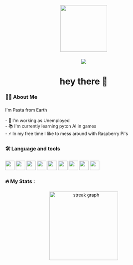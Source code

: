 <div align="center">
  <img height="150" src="https://media.giphy.com/media/M9gbBd9nbDrOTu1Mqx/giphy.gif"  />
</div>

###

<div align="center">
  <img src="https://visitor-badge.laobi.icu/badge?page_id=maurodesouza.maurodesouza&"  />
</div>

###

<h1 align="center">hey there 👋</h1>

###

<h3 align="left">👩‍💻  About Me</h3>

###

<p align="left">I'm Pasta from Earth <br><br>- 🔭 I’m working as Unemployed <br>- 📚 I'm currently learning pyton AI in games<br>- ⚡ In my free time I like to mess around with Raspberry Pi's</p>

###

<h3 align="left">🛠 Language and tools</h3>

###

<div align="left">

  <img src="https://cdn.jsdelivr.net/gh/devicons/devicon@latest/icons/git/git-original.svg" height="30"/>   

  <img src="https://cdn.jsdelivr.net/gh/devicons/devicon@latest/icons/github/github-original.svg" height="30"/>    
          
  <img src="https://cdn.jsdelivr.net/gh/devicons/devicon@latest/icons/archlinux/archlinux-original.svg" height="30" />
  
  <img src="https://cdn.jsdelivr.net/gh/devicons/devicon@latest/icons/godot/godot-original.svg" height="30" />
  
  <img src="https://cdn.jsdelivr.net/gh/devicons/devicon@latest/icons/neovim/neovim-original.svg" height="30" />
 
  <img src="https://cdn.jsdelivr.net/gh/devicons/devicon@latest/icons/linux/linux-original.svg" height="30"/>

  <img src="https://cdn.jsdelivr.net/gh/devicons/devicon@latest/icons/python/python-original.svg" height="30"/>
  
  <img src="https://cdn.jsdelivr.net/gh/devicons/devicon@latest/icons/raspberrypi/raspberrypi-original.svg" height="30"/>

  <img src="https://cdn.jsdelivr.net/gh/devicons/devicon@latest/icons/slack/slack-original.svg" height="30"/>
  
###

<h3 align="left">🔥   My Stats :</h3>

###

<div align="center">
  <img src="https://streak-stats.demolab.com?user=Pastaza&locale=en&mode=daily&theme=dark&hide_border=false&border_radius=5&order=3" height="220" alt="streak graph"  />
</div>

###
